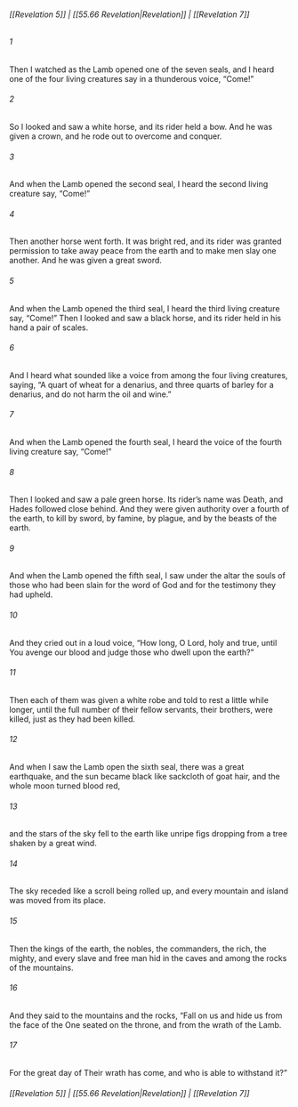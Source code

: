 
###### [[Revelation 5]] | [[55.66 Revelation|Revelation]] | [[Revelation 7]]

###### 1
Then I watched as the Lamb opened one of the seven seals, and I heard one of the four living creatures say in a thunderous voice, “Come!”
###### 2
So I looked and saw a white horse, and its rider held a bow. And he was given a crown, and he rode out to overcome and conquer.
###### 3
And when the Lamb opened the second seal, I heard the second living creature say, “Come!”
###### 4
Then another horse went forth. It was bright red, and its rider was granted permission to take away peace from the earth and to make men slay one another. And he was given a great sword.
###### 5
And when the Lamb opened the third seal, I heard the third living creature say, “Come!” Then I looked and saw a black horse, and its rider held in his hand a pair of scales.
###### 6
And I heard what sounded like a voice from among the four living creatures, saying, “A quart of wheat for a denarius, and three quarts of barley for a denarius, and do not harm the oil and wine.”
###### 7
And when the Lamb opened the fourth seal, I heard the voice of the fourth living creature say, “Come!”
###### 8
Then I looked and saw a pale green horse. Its rider’s name was Death, and Hades followed close behind. And they were given authority over a fourth of the earth, to kill by sword, by famine, by plague, and by the beasts of the earth.
###### 9
And when the Lamb opened the fifth seal, I saw under the altar the souls of those who had been slain for the word of God and for the testimony they had upheld.
###### 10
And they cried out in a loud voice, “How long, O Lord, holy and true, until You avenge our blood and judge those who dwell upon the earth?”
###### 11
Then each of them was given a white robe and told to rest a little while longer, until the full number of their fellow servants, their brothers, were killed, just as they had been killed.
###### 12
And when I saw the Lamb open the sixth seal, there was a great earthquake, and the sun became black like sackcloth of goat hair, and the whole moon turned blood red,
###### 13
and the stars of the sky fell to the earth like unripe figs dropping from a tree shaken by a great wind.
###### 14
The sky receded like a scroll being rolled up, and every mountain and island was moved from its place.
###### 15
Then the kings of the earth, the nobles, the commanders, the rich, the mighty, and every slave and free man hid in the caves and among the rocks of the mountains.
###### 16
And they said to the mountains and the rocks, “Fall on us and hide us from the face of the One seated on the throne, and from the wrath of the Lamb.
###### 17
For the great day of Their wrath has come, and who is able to withstand it?”

###### [[Revelation 5]] | [[55.66 Revelation|Revelation]] | [[Revelation 7]]
